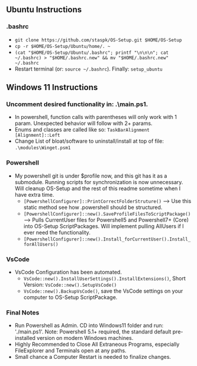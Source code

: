 ## Ubuntu Instructions
### .bashrc
- `git clone https://github.com/staspk/OS-Setup.git $HOME/OS-Setup`
- `cp -r $HOME/OS-Setup/Ubuntu/home/. ~`
- `(cat "$HOME/OS-Setup/Ubuntu/.bashrc"; printf "\n\n\n"; cat ~/.bashrc) > "$HOME/.bashrc.new" && mv "$HOME/.bashrc.new" ~/.bashrc`
- Restart terminal (or: `source ~/.bashrc`). Finally: `setup_ubuntu`


## Windows 11 Instructions
### Uncomment desired functionality in: .\main.ps1.
- In powershell, function calls with parentheses will only work with 1 param. Unexpected behavior will follow with 2+ params.
- Enums and classes are called like so:  `TaskBarAlignment [Alignment]::Left`
- Change List of bloat/software to uninstall/install at top of file: `.\modules\Winget.psm1`

### Powershell
- My powershell git is under $profile now, and this git has it as a submodule. Running scripts for synchronization is now unnecessary. Will cleanup OS-Setup and the rest of this readme sometime when I have extra time.
	- `[PowershellConfigurer]::PrintCorrectFolderStruture()` --> Use this static method see how .powershell should be structured.
	- `[PowershellConfigurer]::new().SaveProfileFilesToScriptPackage()` --> Pulls CurrentUser files for Powershell5 and Powershell7+ (Core) into OS-Setup ScriptPackages.
	Will implement pulling AllUsers if I ever need the functionality.
	- `[PowershellConfigurer]::new().Install_forCurrentUser().Install_forAllUsers()`

### VsCode
- VsCode Configuration has been automated.
	- `VsCode::new().InstallUserSettings().InstallExtensions()`, Short Version: `VsCode::new().SetupVsCode()`
	- `VsCode::new().BackupVsCode()`, save the VsCode settings on your computer to OS-Setup ScriptPackage. 

### Final Notes
- Run Powershell as Admin. CD into Windows11 folder and run: './main.ps1'. Note: Powershell 5.1+ required, the standard default pre-installed version on modern Windows machines.
- Highly Recommended to Close All Extraneous Programs, especially FileExplorer and Terminals open at any paths.
- Small chance a Computer Restart is needed to finalize changes.